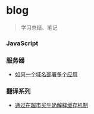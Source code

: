 # blog

> 学习总结、笔记

### JavaScript


### 服务器
- [如何一个域名部署多个应用](/服务器/如何一个域名部署多个应用.md)

### 翻译系列
- [通过在超市买牛奶解释缓存机制](/翻译系列/通过在超市买牛奶解释缓存机制.md)
